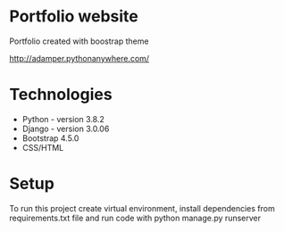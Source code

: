 # Portfolio website
Portfolio created with boostrap theme

http://adamper.pythonanywhere.com/

# Technologies
*  Python - version 3.8.2
*  Django - version 3.0.06
*  Bootstrap 4.5.0
*  CSS/HTML


# Setup
To run this project create virtual environment, install dependencies from requirements.txt file and run code with python manage.py runserver
